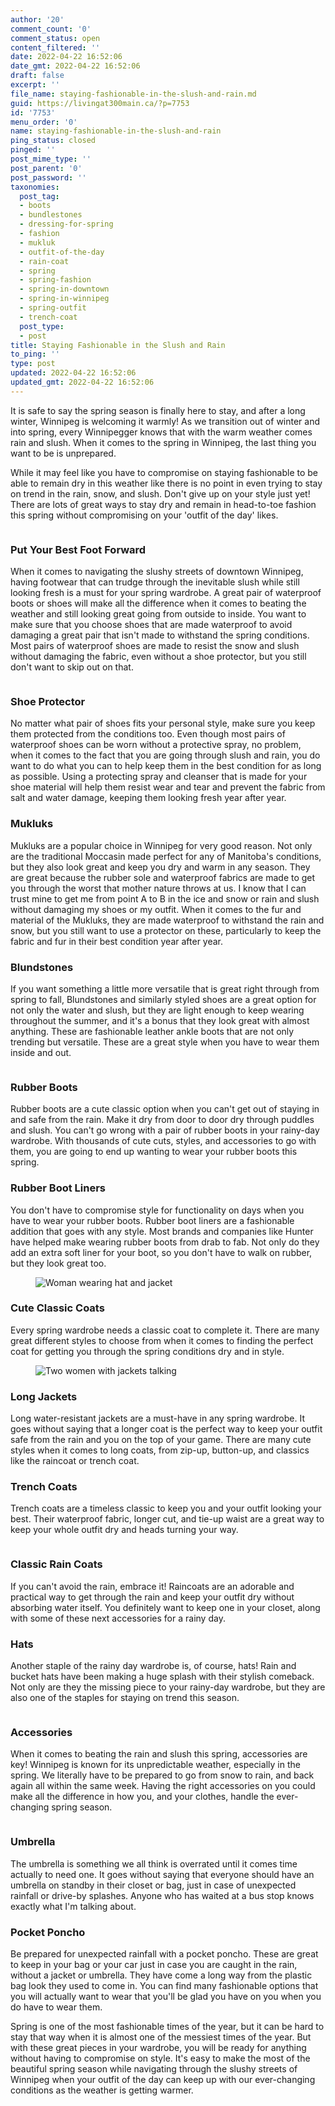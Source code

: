 ```yaml
---
author: '20'
comment_count: '0'
comment_status: open
content_filtered: ''
date: 2022-04-22 16:52:06
date_gmt: 2022-04-22 16:52:06
draft: false
excerpt: ''
file_name: staying-fashionable-in-the-slush-and-rain.md
guid: https://livingat300main.ca/?p=7753
id: '7753'
menu_order: '0'
name: staying-fashionable-in-the-slush-and-rain
ping_status: closed
pinged: ''
post_mime_type: ''
post_parent: '0'
post_password: ''
taxonomies:
  post_tag:
  - boots
  - bundlestones
  - dressing-for-spring
  - fashion
  - mukluk
  - outfit-of-the-day
  - rain-coat
  - spring
  - spring-fashion
  - spring-in-downtown
  - spring-in-winnipeg
  - spring-outfit
  - trench-coat
  post_type:
  - post
title: Staying Fashionable in the Slush and Rain
to_ping: ''
type: post
updated: 2022-04-22 16:52:06
updated_gmt: 2022-04-22 16:52:06
---
```

<!-- wp:paragraph -->
<p>It is safe to say the spring season is finally here to stay, and after a long winter, Winnipeg is welcoming it warmly! As we transition out of winter and into spring, every Winnipegger knows that with the warm weather comes rain and slush. When it comes to the spring in Winnipeg, the last thing you want to be is unprepared. </p>
<!-- /wp:paragraph -->

<!-- wp:paragraph -->
<p>While it may feel like you have to compromise on staying fashionable to be able to remain dry in this weather like there is no point in even trying to stay on trend in the rain, snow, and slush. Don't give up on your style just yet! There are lots of great ways to stay dry and remain in head-to-toe fashion this spring without compromising on your 'outfit of the day' likes.</p>
<!-- /wp:paragraph -->

<!-- wp:image {"id":7754,"sizeSlug":"full","linkDestination":"none"} -->
<figure class="wp-block-image size-full"><img src="https://livingat300main.ca/wp-content/uploads/2022/04/pexels-jack-redgate-2929277.png" alt="" class="wp-image-7754"/></figure>
<!-- /wp:image -->

<!-- wp:heading {"level":3} -->
<h3>Put Your Best Foot Forward</h3>
<!-- /wp:heading -->

<!-- wp:paragraph -->
<p>When it comes to navigating the slushy streets of downtown Winnipeg, having footwear that can trudge through the inevitable slush while still looking fresh is a must for your spring wardrobe. A great pair of waterproof boots or shoes will make all the difference when it comes to beating the weather and still looking great going from outside to inside. You want to make sure that you choose shoes that are made waterproof to avoid damaging a great pair that isn't made to withstand the spring conditions. Most pairs of waterproof shoes are made to resist the snow and slush without damaging the fabric, even without a shoe protector, but you still don't want to skip out on that.</p>
<!-- /wp:paragraph -->

<!-- wp:image {"id":7755,"sizeSlug":"full","linkDestination":"none"} -->
<figure class="wp-block-image size-full"><img src="https://livingat300main.ca/wp-content/uploads/2022/04/pexels-harrison-haines-3070918.png" alt="" class="wp-image-7755"/></figure>
<!-- /wp:image -->

<!-- wp:heading {"level":3} -->
<h3>Shoe Protector</h3>
<!-- /wp:heading -->

<!-- wp:paragraph -->
<p>No matter what pair of shoes fits your personal style, make sure you keep them protected from the conditions too. Even though most pairs of waterproof shoes can be worn without a protective spray, no problem, when it comes to the fact that you are going through slush and rain, you do want to do what you can to help keep them in the best condition for as long as possible. Using a protecting spray and cleanser that is made for your shoe material will help them resist wear and tear and prevent the fabric from salt and water damage, keeping them looking fresh year after year.</p>
<!-- /wp:paragraph -->

<!-- wp:heading {"level":3} -->
<h3>Mukluks</h3>
<!-- /wp:heading -->

<!-- wp:paragraph -->
<p>Mukluks are a popular choice in Winnipeg for very good reason. Not only are the traditional Moccasin made perfect for any of Manitoba's conditions, but they also look great and keep you dry and warm in any season. They are great because the rubber sole and waterproof fabrics are made to get you through the worst that mother nature throws at us. I know that I can trust mine to get me from point A to B in the ice and snow or rain and slush without damaging my shoes or my outfit. When it comes to the fur and material of the Mukluks, they are made waterproof to withstand the rain and snow, but you still want to use a protector on these, particularly to keep the fabric and fur in their best condition year after year.</p>
<!-- /wp:paragraph -->

<!-- wp:heading {"level":3} -->
<h3>Blundstones</h3>
<!-- /wp:heading -->

<!-- wp:paragraph -->
<p>If you want something a little more versatile that is great right through from spring to fall, Blundstones and similarly styled shoes are a great option for not only the water and slush, but they are light enough to keep wearing throughout the summer, and it's a bonus that they look great with almost anything. These are fashionable leather ankle boots that are not only trending but versatile. These are a great style when you have to wear them inside and out.</p>
<!-- /wp:paragraph -->

<!-- wp:image {"id":7756,"sizeSlug":"large","linkDestination":"none"} -->
<figure class="wp-block-image size-large"><img src="https://livingat300main.ca/wp-content/uploads/2022/04/pexels-jill-wellington-34519-1024x683.png" alt="" class="wp-image-7756"/></figure>
<!-- /wp:image -->

<!-- wp:heading {"level":3} -->
<h3>Rubber Boots</h3>
<!-- /wp:heading -->

<!-- wp:paragraph -->
<p>Rubber boots are a cute classic option when you can't get out of staying in and safe from the rain. Make it dry from door to door dry through puddles and slush. You can't go wrong with a pair of rubber boots in your rainy-day wardrobe. With thousands of cute cuts, styles, and accessories to go with them, you are going to end up wanting to wear your rubber boots this spring.</p>
<!-- /wp:paragraph -->

<!-- wp:heading {"level":3} -->
<h3>Rubber Boot Liners</h3>
<!-- /wp:heading -->

<!-- wp:paragraph -->
<p>You don't have to compromise style for functionality on days when you have to wear your rubber boots. Rubber boot liners are a fashionable addition that goes with any style. Most brands and companies like Hunter have helped make wearing rubber boots from drab to fab. Not only do they add an extra soft liner for your boot, so you don't have to walk on rubber, but they look great too.</p>
<!-- /wp:paragraph -->

<!-- wp:image {"id":7758,"sizeSlug":"large","linkDestination":"none"} -->
<figure class="wp-block-image size-large"><img src="https://livingat300main.ca/wp-content/uploads/2022/04/pexels-andrea-piacquadio-790357-1024x683.png" alt="Woman wearing hat and jacket" class="wp-image-7758"/></figure>
<!-- /wp:image -->

<!-- wp:heading {"level":3} -->
<h3>Cute Classic Coats</h3>
<!-- /wp:heading -->

<!-- wp:paragraph -->
<p>Every spring wardrobe needs a classic coat to complete it. There are many great different styles to choose from when it comes to finding the perfect coat for getting you through the spring conditions dry and in style.</p>
<!-- /wp:paragraph -->

<!-- wp:image {"id":7759,"sizeSlug":"large","linkDestination":"none"} -->
<figure class="wp-block-image size-large"><img src="https://livingat300main.ca/wp-content/uploads/2022/04/pexels-liza-summer-6383011-1024x683.png" alt="Two women with jackets talking" class="wp-image-7759"/></figure>
<!-- /wp:image -->

<!-- wp:heading {"level":3} -->
<h3>Long Jackets</h3>
<!-- /wp:heading -->

<!-- wp:paragraph -->
<p>Long water-resistant jackets are a must-have in any spring wardrobe. It goes without saying that a longer coat is the perfect way to keep your outfit safe from the rain and you on the top of your game. There are many cute styles when it comes to long coats, from zip-up, button-up, and classics like the raincoat or trench coat.</p>
<!-- /wp:paragraph -->

<!-- wp:heading {"level":3} -->
<h3>Trench Coats</h3>
<!-- /wp:heading -->

<!-- wp:paragraph -->
<p>Trench coats are a timeless classic to keep you and your outfit looking your best. Their waterproof fabric, longer cut, and tie-up waist are a great way to keep your whole outfit dry and heads turning your way.</p>
<!-- /wp:paragraph -->

<!-- wp:image {"id":7763,"sizeSlug":"large","linkDestination":"none"} -->
<figure class="wp-block-image size-large"><img src="https://livingat300main.ca/wp-content/uploads/2022/04/pexels-yaroslav-shuraev-8499450-1-1024x683.png" alt="" class="wp-image-7763"/></figure>
<!-- /wp:image -->

<!-- wp:heading {"level":3} -->
<h3>Classic Rain Coats</h3>
<!-- /wp:heading -->

<!-- wp:paragraph -->
<p>If you can't avoid the rain, embrace it! Raincoats are an adorable and practical way to get through the rain and keep your outfit dry without absorbing water itself. You definitely want to keep one in your closet, along with some of these next accessories for a rainy day.</p>
<!-- /wp:paragraph -->

<!-- wp:heading {"level":3} -->
<h3>Hats</h3>
<!-- /wp:heading -->

<!-- wp:paragraph -->
<p>Another staple of the rainy day wardrobe is, of course, hats! Rain and bucket hats have been making a huge splash with their stylish comeback. Not only are they the missing piece to your rainy-day wardrobe, but they are also one of the staples for staying on trend this season.</p>
<!-- /wp:paragraph -->

<!-- wp:image {"id":7764,"sizeSlug":"large","linkDestination":"none"} -->
<figure class="wp-block-image size-large"><img src="https://livingat300main.ca/wp-content/uploads/2022/04/pexels-nataliya-vaitkevich-4813825-2-1024x683.png" alt="" class="wp-image-7764"/></figure>
<!-- /wp:image -->

<!-- wp:heading {"level":3} -->
<h3>Accessories</h3>
<!-- /wp:heading -->

<!-- wp:paragraph -->
<p>When it comes to beating the rain and slush this spring, accessories are key! Winnipeg is known for its unpredictable weather, especially in the spring. We literally have to be prepared to go from snow to rain, and back again all within the same week. Having the right accessories on you could make all the difference in how you, and your clothes, handle the ever-changing spring season.</p>
<!-- /wp:paragraph -->

<!-- wp:image {"id":7765,"sizeSlug":"full","linkDestination":"none"} -->
<figure class="wp-block-image size-full"><img src="https://livingat300main.ca/wp-content/uploads/2022/04/pexels-castorly-stock-3836252.png" alt="" class="wp-image-7765"/></figure>
<!-- /wp:image -->

<!-- wp:heading {"level":3} -->
<h3>Umbrella</h3>
<!-- /wp:heading -->

<!-- wp:paragraph -->
<p>The umbrella is something we all think is overrated until it comes time actually to need one. It goes without saying that everyone should have an umbrella on standby in their closet or bag, just in case of unexpected rainfall or drive-by splashes. Anyone who has waited at a bus stop knows exactly what I'm talking about.</p>
<!-- /wp:paragraph -->

<!-- wp:heading {"level":3} -->
<h3>Pocket Poncho</h3>
<!-- /wp:heading -->

<!-- wp:paragraph -->
<p>Be prepared for unexpected rainfall with a pocket poncho. These are great to keep in your bag or your car just in case you are caught in the rain, without a jacket or umbrella. They have come a long way from the plastic bag look they used to come in. You can find many fashionable options that you will actually want to wear that you'll be glad you have on you when you do have to wear them.</p>
<!-- /wp:paragraph -->

<!-- wp:paragraph -->
<p>Spring is one of the most fashionable times of the year, but it can be hard to stay that way when it is almost one of the messiest times of the year. But with these great pieces in your wardrobe, you will be ready for anything without having to compromise on style. It's easy to make the most of the beautiful spring season while navigating through the slushy streets of Winnipeg when your outfit of the day can keep up with our ever-changing conditions as the weather is getting warmer.</p>
<!-- /wp:paragraph -->